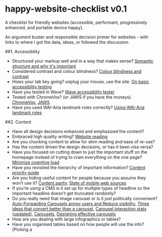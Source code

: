happy-website-checklist v0.1
=======================

A checklist for friendly websites (accessible, performant, progressively enhanced, and portable device happy). 

An argument buster and responsible decision primer for websites - with links to where I got the data, ideas, or followed the discussion. 

##1. Accessibility

- Structured your markup well and in a way that makes sense?    [Semantic structure and why it's important](http://webaim.org/techniques/semanticstructure/)
- Considered contrast and colour blindness?     [Colour blindness and contrast](http://www.visionaustralia.org/digital-access-cca)
- Hows your tab key going? unplug your mouse, use the site.     [On basic accessibility testing](http://24ways.org/2013/coding-towards-accessibility/)
- Have you tested in Wave?  [Wave accessibility tester](http://wave.webaim.org/)
- Tested with ChromeVox? (or JAWS if you have the moneys).          [ChromeVox](http://www.chromevox.com/), [JAWS](http://www.freedomscientific.com/products/fs/jaws-product-page.asp)
- Have you used WAI-Aria landmark roles correctly?          [Using WAI-Aria landmark roles](http://blog.paciellogroup.com/2013/02/using-wai-aria-landmarks-2013/)

##2. Content

- Have all design decisions enhanced and emphasized the content?
- Embraced high quality writing? [Website reading](http://www.nngroup.com/articles/website-reading/)
- Are you chunking content to allow for skim reading and ease of re-use?
- Has the content driven the design decisions, or has it been visa versa?
- Have you focused on cutting down to just the important stuff on the homepage instead of trying to cram everything on the one page? [Minimize cognitive load](http://www.nngroup.com/articles/minimize-cognitive-load/)
- Have you revisited the hierarchy of important information? [Content priority guide](http://seesparkbox.com/foundry/content_priority_guide)
- Are you hiding useful content for people because you assume they won’t use it?  [Content parity](http://gomakethings.com/content-parity-on-the-web/), [State of mobile web sources](http://karenmcgrane.com/2013/06/13/state-of-the-mobile-web-sources/)
- If you’re using a CMS is it set up for multiple types of headline so the important headline doesn’t get truncated randomly?
- Do you really need that image carousel or is it just politically convenient? [Auto-Forwarding Carousels annoy users and Reduce visibility](http://www.nngroup.com/articles/auto-forwarding/), [Three ideas that convert better than a carousel](http://econsultancy.com/au/blog/62715-three-ideas-that-convert-better-than-a-standard-carousel), [Carousel interaction stats (updated)](http://weedygarden.net/2013/07/carousel-interaction-stats/), [Carousels](http://bradfrostweb.com/blog/post/carousels/), [Designing effective carousels](http://www.nngroup.com/articles/designing-effective-carousels/)
- How are you dealing with large infographics or tables? 
- Have you organised tables based on how people will use the info? [Picking a 
